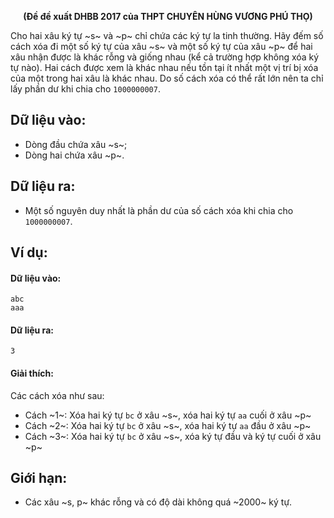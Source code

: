 **<center>(Đề đề xuất DHBB 2017 của THPT CHUYÊN HÙNG VƯƠNG PHÚ THỌ)</center>**

Cho hai xâu ký tự ~s~ và ~p~ chỉ chứa các ký tự la tinh thường. Hãy đếm số cách xóa đi một số ký tự của xâu ~s~ và một số ký tự của xâu ~p~ để hai xâu nhận được là khác rỗng và giống nhau (kể cả trường hợp không xóa ký tự nào). Hai cách được xem là khác nhau nếu tồn tại ít nhất một vị trí bị xóa của một trong hai xâu là khác nhau. Do số cách xóa có thể rất lớn nên ta chỉ lấy phần dư khi chia cho `1000000007`.

## Dữ liệu vào:
- Dòng đầu chứa xâu ~s~;
- Dòng hai chứa xâu ~p~.

## Dữ liệu ra:
- Một số nguyên duy nhất là phần dư của số cách xóa khi chia cho `1000000007`.

## Ví dụ:
#### Dữ liệu vào:
```
abc
aaa
```

#### Dữ liệu ra:
```
3
```

#### Giải thích:
Các cách xóa như sau:
- Cách ~1~: Xóa hai ký tự `bc` ở xâu ~s~, xóa hai ký tự `aa` cuối ở xâu ~p~
- Cách ~2~: Xóa hai ký tự `bc` ở xâu ~s~, xóa hai ký tự `aa` đầu ở xâu ~p~
- Cách ~3~: Xóa hai ký tự `bc` ở xâu ~s~, xóa ký tự đầu và ký tự cuối ở xâu ~p~

## Giới hạn:
- Các xâu ~s, p~ khác rỗng và có độ dài không quá ~2000~ ký tự.